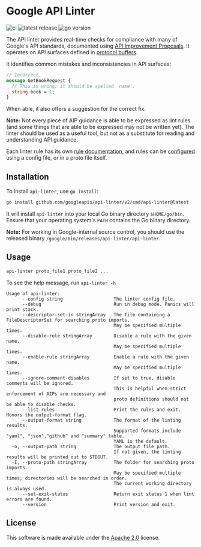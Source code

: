 ---
---

# Google API Linter

![ci](https://github.com/googleapis/api-linter/workflows/ci/badge.svg)
![latest release](https://img.shields.io/github/v/release/googleapis/api-linter)
![go version](https://img.shields.io/github/go-mod/go-version/googleapis/api-linter)

The API linter provides real-time checks for compliance with many of Google's
API standards, documented using [API Improvement Proposals][]. It operates on
API surfaces defined in [protocol buffers][].

It identifies common mistakes and inconsistencies in API surfaces:

```proto
// Incorrect.
message GetBookRequest {
  // This is wrong; it should be spelled `name`.
  string book = 1;
}
```

When able, it also offers a suggestion for the correct fix.

**Note:** Not every piece of AIP guidance is able to be expressed as lint rules
(and some things that are able to be expressed may not be written yet). The
linter should be used as a useful tool, but not as a substitute for reading and
understanding API guidance.

Each linter rule has its own [rule documentation][], and rules can be
[configured][configuration] using a config file, or in a proto file itself.

## Installation

To install `api-linter`, use `go install`:

```sh
go install github.com/googleapis/api-linter/v2/cmd/api-linter@latest
```

It will install `api-linter` into your local Go binary directory
`$HOME/go/bin`. Ensure that your operating system's `PATH` contains the Go
binary directory.

**Note:** For working in Google-internal source control, you should use the
released binary `/google/bin/releases/api-linter/api-linter`.

## Usage

```sh
api-linter proto_file1 proto_file2 ...
```

To see the help message, run `api-linter -h`

```text
Usage of api-linter:
      --config string                   The linter config file.
      --debug                           Run in debug mode. Panics will print stack.
      --descriptor-set-in stringArray   The file containing a FileDescriptorSet for searching proto imports.
                                        May be specified multiple times.
      --disable-rule stringArray        Disable a rule with the given name.
                                        May be specified multiple times.
      --enable-rule stringArray         Enable a rule with the given name.
                                        May be specified multiple times.
      --ignore-comment-disables         If set to true, disable comments will be ignored.
                                        This is helpful when strict enforcement of AIPs are necessary and
                                        proto definitions should not be able to disable checks.
      --list-rules                      Print the rules and exit.  Honors the output-format flag.
      --output-format string            The format of the linting results.
                                        Supported formats include "yaml", "json","github" and "summary" table.
                                        YAML is the default.
  -o, --output-path string              The output file path.
                                        If not given, the linting results will be printed out to STDOUT.
  -I, --proto-path stringArray          The folder for searching proto imports.
                                        May be specified multiple times; directories will be searched in order.
                                        The current working directory is always used.
      --set-exit-status                 Return exit status 1 when lint errors are found.
      --version                         Print version and exit.
```

## License

This software is made available under the [Apache 2.0][] license.

[apache 2.0]: https://www.apache.org/licenses/LICENSE-2.0
[api improvement proposals]: https://aip.dev/
[configuration]: ./configuration.md
[protocol buffers]: https://developers.google.com/protocol-buffers
[rule documentation]: ./rules/index.md

